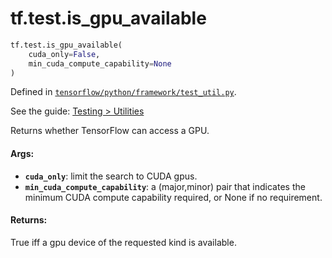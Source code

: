 <div itemscope itemtype="http://developers.google.com/ReferenceObject">
<meta itemprop="name" content="tf.test.is_gpu_available" />
</div>

# tf.test.is_gpu_available

``` python
tf.test.is_gpu_available(
    cuda_only=False,
    min_cuda_compute_capability=None
)
```



Defined in [`tensorflow/python/framework/test_util.py`](https://www.tensorflow.org/code/tensorflow/python/framework/test_util.py).

See the guide: [Testing > Utilities](../../../../api_guides/python/test.md#Utilities)

Returns whether TensorFlow can access a GPU.

#### Args:

* <b>`cuda_only`</b>: limit the search to CUDA gpus.
* <b>`min_cuda_compute_capability`</b>: a (major,minor) pair that indicates the minimum
    CUDA compute capability required, or None if no requirement.


#### Returns:

True iff a gpu device of the requested kind is available.